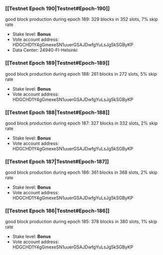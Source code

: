 ### [[Testnet Epoch 190|Testnet#Epoch-190]]
good block production during epoch 189: 329 blocks in 352 slots, 7% skip rate
* Stake level: **Bonus**
* Vote account address: HDGCHD1Y4gGmexeSN1uuerGSAJDwfgYuLsJg5kSGByKP
* Data Center: 24940-FI-Helsinki
### [[Testnet Epoch 189|Testnet#Epoch-189]]
good block production during epoch 188: 261 blocks in 272 slots, 5% skip rate
* Stake level: **Bonus**
* Vote account address: HDGCHD1Y4gGmexeSN1uuerGSAJDwfgYuLsJg5kSGByKP
### [[Testnet Epoch 188|Testnet#Epoch-188]]
good block production during epoch 187: 327 blocks in 332 slots, 2% skip rate
* Stake level: **Bonus**
* Vote account address: HDGCHD1Y4gGmexeSN1uuerGSAJDwfgYuLsJg5kSGByKP
### [[Testnet Epoch 187|Testnet#Epoch-187]]
good block production during epoch 186: 361 blocks in 368 slots, 2% skip rate
* Stake level: **Bonus**
* Vote account address: HDGCHD1Y4gGmexeSN1uuerGSAJDwfgYuLsJg5kSGByKP
### [[Testnet Epoch 186|Testnet#Epoch-186]]
good block production during epoch 185: 378 blocks in 380 slots, 1% skip rate
* Stake level: **Bonus**
* Vote account address: HDGCHD1Y4gGmexeSN1uuerGSAJDwfgYuLsJg5kSGByKP